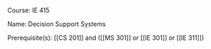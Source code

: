 




Course: IE 415

Name: Decision Support Systems

Prerequisite(s): [[CS 201]] and ([[MS 301]] or [[IE 301]] or [[IE 311]])